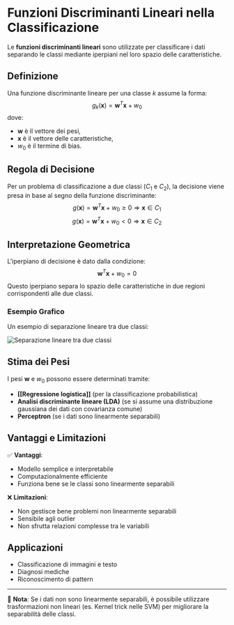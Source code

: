 # Funzioni Discriminanti Lineari nella Classificazione

Le **funzioni discriminanti lineari** sono utilizzate per classificare i dati separando le classi mediante iperpiani nel loro spazio delle caratteristiche. 

## Definizione
Una funzione discriminante lineare per una classe $k$ assume la forma:
$$
g_k(\mathbf{x}) = \mathbf{w}^T \mathbf{x} + w_0
$$
dove:
- $\mathbf{w}$ è il vettore dei pesi,
- $\mathbf{x}$ è il vettore delle caratteristiche,
- $w_0$ è il termine di bias.

## Regola di Decisione
Per un problema di classificazione a due classi ($C_1$ e $C_2$), la decisione viene presa in base al segno della funzione discriminante:
$$
g(\mathbf{x}) = \mathbf{w}^T \mathbf{x} + w_0 \geq 0 \Rightarrow \mathbf{x} \in C_1
$$
$$
g(\mathbf{x}) = \mathbf{w}^T \mathbf{x} + w_0 < 0 \Rightarrow \mathbf{x} \in C_2
$$

## Interpretazione Geometrica
L'iperpiano di decisione è dato dalla condizione:
$$
\mathbf{w}^T \mathbf{x} + w_0 = 0
$$
Questo iperpiano separa lo spazio delle caratteristiche in due regioni corrispondenti alle due classi.

### Esempio Grafico
Un esempio di separazione lineare tra due classi:

![Separazione lineare tra due classi](https://media.geeksforgeeks.org/wp-content/uploads/20190423124957/2dldanew.jpg)

## Stima dei Pesi
I pesi $\mathbf{w}$ e $w_0$ possono essere determinati tramite:
- **[[Regressione logistica]]** (per la classificazione probabilistica)
- **Analisi discriminante lineare (LDA)** (se si assume una distribuzione gaussiana dei dati con covarianza comune)
- **Perceptron** (se i dati sono linearmente separabili)

## Vantaggi e Limitazioni
✅ **Vantaggi**:
- Modello semplice e interpretabile
- Computazionalmente efficiente
- Funziona bene se le classi sono linearmente separabili

❌ **Limitazioni**:
- Non gestisce bene problemi non linearmente separabili
- Sensibile agli outlier
- Non sfrutta relazioni complesse tra le variabili

## Applicazioni
- Classificazione di immagini e testo
- Diagnosi mediche
- Riconoscimento di pattern

---
📌 **Nota**: Se i dati non sono linearmente separabili, è possibile utilizzare trasformazioni non lineari (es. Kernel trick nelle SVM) per migliorare la separabilità delle classi.
